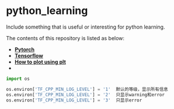# python_learning

Include something that is useful or interesting for python learning.

The contents of this repository is listed as below:
- [**Pytorch**]()
- [**Tensorflow**]()
- [**How to plot using plt**]()
- 

```python
import os

os.environ['TF_CPP_MIN_LOG_LEVEL'] = '1'  默认的等级，显示所有信息
os.environ['TF_CPP_MIN_LOG_LEVEL'] = '2'  只显示warning和error
os.environ['TF_CPP_MIN_LOG_LEVEL'] = '3'  只显示error
```
